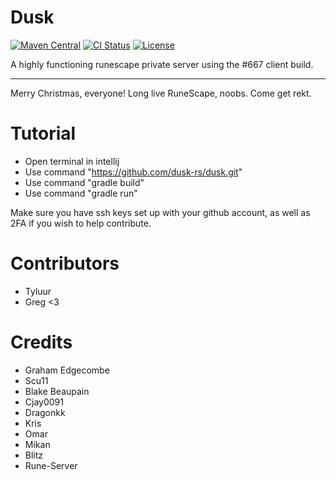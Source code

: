# Dusk

[![Maven Central](https://img.shields.io/maven-central/v/dusk-rs/dusk/maven-central.svg)](https://search.maven.org/search?q=g:dusk-rs/dusk)
[![CI Status](https://github.com/dusk-rs/dusk/workflows/ci/badge.svg)](https://github.com/dusk-rs/dusk/actions?query=workflow%3Aci) [![License](https://img.shields.io/github/license/michaelbull/kotlin-inline-logger.svg)](https://github.com/dusk-rs/dusk/blob/master/LICENSE)

A highly functioning runescape private server using the #667 client build. 

----
Merry Christmas, everyone! Long live RuneScape, noobs. 
Come get rekt.

# Tutorial

* Open terminal in intellij 
* Use command "https://github.com/dusk-rs/dusk.git"
* Use command "gradle build"
* Use command "gradle run"

Make sure you have ssh keys set up with your github account, as well as 2FA if you wish to help contribute.

# Contributors
* Tyluur
* Greg <3

# Credits
* Graham Edgecombe
* Scu11
* Blake Beaupain
* Cjay0091
* Dragonkk
* Kris
* Omar 
* Mikan
* Blitz
* Rune-Server

